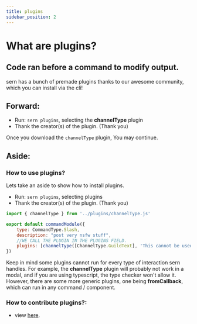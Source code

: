 ```yaml
---
title: plugins
sidebar_position: 2
---
```



# What are plugins? 

## Code ran before a command to modify output.


sern has a bunch of premade plugins thanks to our awesome community, which you can install via the cli!

## Forward: 

- Run: `sern plugins`, selecting the **channelType** plugin
- Thank the creator(s) of the plugin. (Thank you)

Once you download the `channelType` plugin, You may continue.

## Aside:

### How to use plugins?
Lets take an aside to show how to install plugins.
- Run: `sern plugins`, selecting plugins
- Thank the creator(s) of the plugin. (Thank you)

```js 
import { channelType } from '../plugins/channelType.js'

export default commandModule({ 
    type: CommandType.Slash,
    description: "post very nsfw stuff",
    //WE CALL THE PLUGIN IN THE PLUGINS FIELD.
    plugins: [channelType([ChannelType.GuildText], 'This cannot be used here')]
})

```
Keep in mind some plugins cannot run for every type of interaction sern handles.
For example, the **channelType** plugin will probably not work in a modal, and if you are using typescript, 
the type checker won't allow it. However, there are some more generic plugins, one being **fromCallback**, which can 
run in any command / component.

### How to contribute plugins?:
- view [here](../../../guide/walkthrough/plugins).

